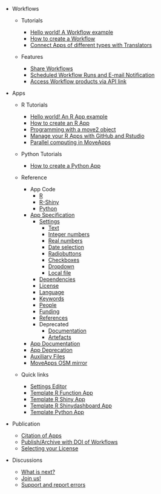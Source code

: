 - Workflows 
  - Tutorials
    - [Hello world! A Workflow example](hello_world_workflow.md)
    - [How to create a Workflow](create_workflow.md)
    - [Connect Apps of different types with Translators](translator.md)

  - Features
    - [Share Workflows](share_workflow.md)
    - [Scheduled Workflow Runs and E-mail Notification](scheduled_runs.md)
    - [Access Workflow products via API link](API.md)
  
- Apps 
  - R Tutorials
      - [Hello world! An R App example](hello_world_app.md)
      - [How to create an R App](create_app.md)
      - [Programming with a move2 object](https://bartk.gitlab.io/move2/articles/programming_move2_object.html ':ignore')
      - [Manage your R Apps with GitHub and Rstudio](manage_app_github.md)
	  - [Parallel computing in MoveApps](parallelcomp.md)
  - Python Tutorials
      - [How to create a Python App](create_py_app.md)
  - Reference
    - App Code
      - [R](copilot-r-sdk.md)
      - [R-Shiny](copilot-shiny-sdk.md)
      - [Python](https://github.com/movestore/python-sdk/blob/main/developer_README.md ':ignore')
    - [App Specification](appspec.md)
      - [Settings](/appspec/current/settings/README.md)
        - [Text](/appspec/current/settings/string.md)
        - [Integer numbers](/appspec/current/settings/integer.md)
        - [Real numbers](/appspec/current/settings/double.md)
        - [Date selection](/appspec/current/settings/timestamp.md)
        - [Radiobuttons](/appspec/current/settings/radiobuttons.md)
        - [Checkboxes](/appspec/current/settings/checkbox.md)
        - [Dropdown](/appspec/current/settings/dropdown.md)
        - [Local file](/appspec/current/settings/local_file.md)
      - [Dependencies](/appspec/current/dependencies_appspec.md)
      - [License](/appspec/current/license_appspec.md)
      - [Language](/appspec/current/language_appspec.md)
      - [Keywords](/appspec/current/keywords_appspec.md)
      - [People](/appspec/current/people_appspec.md)
      - [Funding](/appspec/current/funding_appspec.md)
      - [References](/appspec/current/references_appspec.md)
      - Deprecated
        - [Documentation](/appspec/v1.0/documentation_appspec.md)
		- [Artefacts](/appspec/v1.0/artefacts_appspec.md)
    - [App Documentation](README_file_description.md) 
	- [App Deprecation](app_deprecation.md)
    - [Auxiliary Files](auxiliary.md)
	- [MoveApps OSM mirror](OSMmirror.md)

  - Quick links
    - [Settings Editor](https://www.moveapps.org/apps/settingseditor ':ignore')
    - [Template R Function App](https://github.com/movestore/Template_R_Function_App ':ignore')
    - [Template R Shiny App](https://github.com/movestore/Template_R_Shiny_App ':ignore')
    - [Template R Shinydashboard App](https://github.com/movestore/Template_R_Shinydashboard_App ':ignore')
    - [Template Python App](https://github.com/movestore/python-sdk ':ignore') 

- Publication
  - [Citation of Apps](cite_app.md)
  - [Publish/Archive with DOI of Workflows](publish_workflow.md)
  - [Selecting your License](license.md)

- Discussions
  - [What is next?](whatsnext.md)
  - [Join us!](reachout.md)
  - [Support and report errors](support.md)
